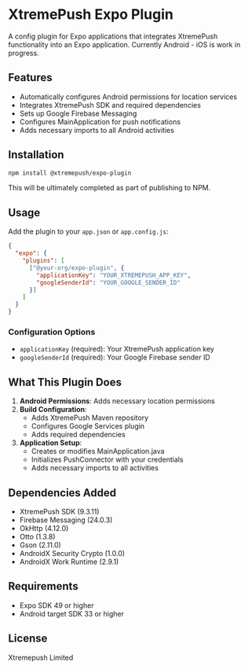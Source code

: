 # XtremePush Expo Plugin

A config plugin for Expo applications that integrates XtremePush functionality into an Expo application. 
Currently Android - iOS is work in progress. 

## Features

- Automatically configures Android permissions for location services
- Integrates XtremePush SDK and required dependencies
- Sets up Google Firebase Messaging
- Configures MainApplication for push notifications
- Adds necessary imports to all Android activities

## Installation

```bash
npm install @xtremepush/expo-plugin
```

This will be ultimately completed as part of publishing to NPM. 

## Usage

Add the plugin to your `app.json` or `app.config.js`:

```json
{
  "expo": {
    "plugins": [
      ["@your-org/expo-plugin", {
        "applicationKey": "YOUR_XTREMEPUSH_APP_KEY",
        "googleSenderId": "YOUR_GOOGLE_SENDER_ID"
      }]
    ]
  }
}
```

### Configuration Options

- `applicationKey` (required): Your XtremePush application key
- `googleSenderId` (required): Your Google Firebase sender ID

## What This Plugin Does

1. **Android Permissions**: Adds necessary location permissions
2. **Build Configuration**: 
   - Adds XtremePush Maven repository
   - Configures Google Services plugin
   - Adds required dependencies
3. **Application Setup**:
   - Creates or modifies MainApplication.java
   - Initializes PushConnector with your credentials
   - Adds necessary imports to all activities

## Dependencies Added

- XtremePush SDK (9.3.11)
- Firebase Messaging (24.0.3)
- OkHttp (4.12.0)
- Otto (1.3.8)
- Gson (2.11.0)
- AndroidX Security Crypto (1.0.0)
- AndroidX Work Runtime (2.9.1)

## Requirements

- Expo SDK 49 or higher
- Android target SDK 33 or higher

## License
Xtremepush Limited 